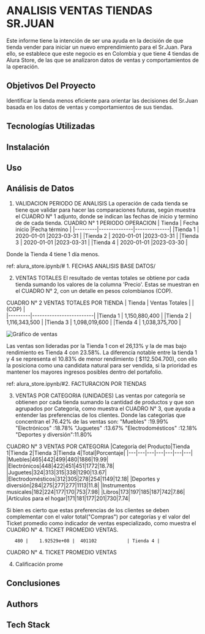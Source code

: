 
# ANALISIS VENTAS TIENDAS SR.JUAN

Este informe tiene la intención de ser una ayuda en la decisión de que tienda vender para iniciar un nuevo emprendimiento para el Sr.Juan. Para ello, se establece que este negocio es en Colombia y que tiene 4 tiendas de Alura Store, de las que se analizaron datos de ventas y comportamientos de la operación. 

##  Objetivos Del Proyecto 
Identificar la tienda menos eficiente para orientar las decisiones del Sr.Juan basada en los datos de ventas y comportamientos de sus tiendas.
## Tecnologías Utilizadas
## Instalación
## Uso
## Análisis de Datos
1. VALIDACION PERIODO DE ANALISIS
La operación de cada tienda se tiene que validar para hacer las comparaciones futuras, según muestra el CUADRO N° 1 adjunto, donde se indican las fechas de inicio y termino de de cada tienda.
CUADRO N° 1 PERIODO OPERACION
| Tienda  | Fecha inicio |Fecha término |
|---------|--------------|--------------|
|Tienda 1 | 2020-01-01   |2023-03-31    |
|Tienda 2 | 2020-01-01   |2023-03-31    |
|Tienda 3 | 2020-01-01   |2023-03-31    |
|Tienda 4 | 2020-01-01   |2023-03-30    |

Donde la Tienda 4 tiene 1 día menos.

ref: alura_store.ipynb/# 1. FECHAS ANALISIS BASE DATOS/

2. VENTAS TOTALES
El resultado de ventas totales se obtiene  por cada tienda sumando los valores de la columna 'Precio'. Estas se muestran en el CUADRO N° 2, con un detalle en pesos colombianos (COP).

CUADRO N° 2 VENTAS TOTALES POR TIENDA
| Tienda  |     Ventas Totales      |
|                    (COP)          |     
|---------|-------------------------|
|Tienda 1 |     1,150,880,400       |
|Tienda 2 |     1,116,343,500       |
|Tienda 3 |     1,098,019,600       |
|Tienda 4 |     1,038,375,700       |

![Gráfico de ventas](./assets/grafico.png)

Las ventas son lideradas por la Tienda 1  con el 26,13% y la de mas bajo rendimiento es Tienda 4 con 23.58%. La diferencia notable entre la tienda 1 y 4 se representa el 10.83% de menor rendimiento ( $112.504.700), con ello la posiciona como una candidata natural para ser vendida, si la prioridad es mantener los mayores ingresos posibles dentro del portafolio.

ref: alura_store.ipynb/#2. FACTURACION POR TIENDAS

3. VENTAS POR CATEGORIA (UNIDADES)
Las ventas por categoría se obtienen  por cada tienda sumando la cantidad de productos y que son agrupados por Categoría, como muestra el CUADRO N° 3, que ayuda a entender las preferencias de los clientes. Donde las categorías que concentran el 76.42% de las ventas son:
"Muebles"             :19.99% 
"Electrónicos"        :18.78%
"Juguetes"            :13.67% 
"Electrodomésticos"   :12.18%
"Deportes y diversión":11.80%

CUADRO N° 3 VENTAS POR CATEGORIA
|Categoría del Producto|Tienda 1|Tienda 2|Tienda 3|Tienda 4|Total|Porcentaje|
|---|---|---|---|---|---|---|
|Muebles|465|442|499|480|1886|19\.99|
|Electrónicos|448|422|451|451|1772|18\.78|
|Juguetes|324|313|315|338|1290|13\.67|
|Electrodomésticos|312|305|278|254|1149|12\.18|
|Deportes y diversión|284|275|277|277|1113|11\.8|
|Instrumentos musicales|182|224|177|170|753|7\.98|
|Libros|173|197|185|187|742|7\.86|
|Artículos para el hogar|171|181|177|201|730|7\.74|

Si bien es cierto que estas preferencias de los clientes se deben complementar con el valor total("Compras") por categorías y el valor del Ticket promedio como indicador de ventas especializado, como muestra el CUADRO N° 4. TICKET PROMEDIO VENTAS.

       480 |    1.92529e+08 |  401102           | Tienda 4 |


CUADRO N° 4. TICKET PROMEDIO VENTAS



4. Calificación prome
## Conclusiones
## Authors




## Tech Stack



